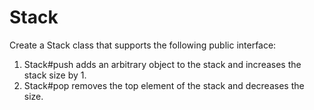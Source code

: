Stack
==============

Create a Stack class that supports the following public interface:

1. Stack#push adds an arbitrary object to the stack and increases the stack size by 1.
2. Stack#pop removes the top element of the stack and decreases the size.
